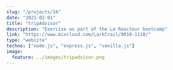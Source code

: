 ```yaml
---
slug: "/projects/16"
date: "2021-02-01"
title: "tripAdvisor"
description: "Exercise as part of the Le Reacteur bootcamp"
link: "https://www.mixcloud.com/LarkCrail/0010-1110/"
type: "website"
techno: ["node.js", "express.js", "vanilla.js"]
image:
  feature: ../images/tripadvisor.png
---
```

